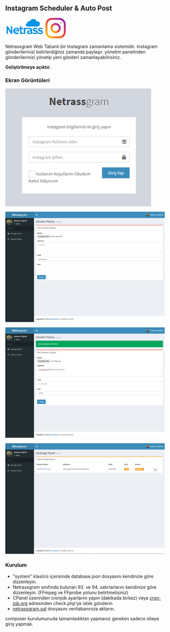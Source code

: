 ## Instagram Scheduler & Auto Post
![NetrassCloud Logo](images/logo.png) ![Instagram Logo](images/instagram.png)

Netrassgram Web Tabanlı bir Instagram zamanlama sistemidir. Instagram gönderilerinizi belirlerdiğiniz zamanda paylaşır. yönetim panelinden gönderilerinizi yönetip yeni gönderi zamanlayabilirsiniz.

**Geliştirilmeye açıktır.**

### Ekran Görüntüleri

![Page 1](images/page1.png)

![Page 2](images/page2.png)

![Page 3](images/page3.png)

![Page 4](images/page4.png)

### Kurulum

 - "system" klasörü içerisinde database.json dosyasını kendinize göre düzenleyin.
 - Netrassgram sınıfında bulunan 93. ve 94. satırlarlarını kendinize göre düzenleyin. (FFmpeg ve FFprobe yolunu belirtmelisiniz)
 - CPanel üzerinden cronjob ayarlarını yapın (dakikada birkez) veya [cron-job.org](https://cron-job.org/) adresinden check.php'ye istek gönderin
 - [netrassgram.sql](netrassgram.sql) dosyasını veritabanınıza aktarın.

composer kurulumunuda tamamladıktan yapmanız gereken sadece siteye giriş yapmak.

